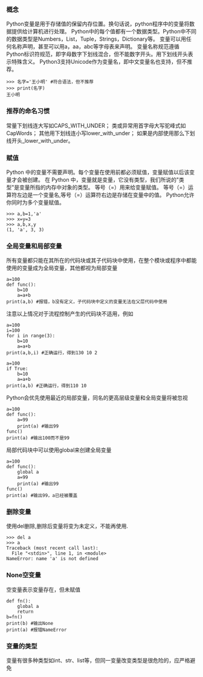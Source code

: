 ### 概念
Python变量是用于存储值的保留内存位置。换句话说，python程序中的变量将数据提供给计算机进行处理。
Python中的每个值都有一个数据类型。Python中不同的数据类型是Numbers，List，Tuple，Strings，Dictionary等。
变量可以用任何名称声明，甚至可以用a，aa，abc等字母表来声明。
变量名称规范遵循Python标识符规范，即字母数字下划线混合，但不能数字开头。用下划线开头表示特殊含义。
Python3支持Unicode作为变量名，即中文变量名也支持，但不推荐。
```
>>> 名字='王小明' #符合语法，但不推荐
>>> print(名字)
王小明
```

### 推荐的命名习惯
常量下划线连大写如CAPS_WITH_UNDER；
类或异常用首字母大写驼峰式如CapWords；
其他用下划线连小写lower_with_under；
如果是内部使用那么下划线开头_lower_with_under。


### 赋值
Python 中的变量不需要声明。每个变量在使用前都必须赋值，变量赋值以后该变量才会被创建。
在 Python 中，变量就是变量，它没有类型，我们所说的"类型"是变量所指的内存中对象的类型。
等号（=）用来给变量赋值。
等号（=）运算符左边是一个变量名,等号（=）运算符右边是存储在变量中的值。
Python允许你同时为多个变量赋值。
```
>>> a,b=1,'a'
>>> x=y=3
>>> a,b,x,y
(1, 'a', 3, 3)
```

### 全局变量和局部变量
所有变量都只能在其所在的代码块或其子代码块中使用，在整个模块或程序中都能使用的变量成为全局变量，其他都视为局部变量
```
a=100
def func():
    b=10
    a=a+b
print(a,b) #报错，b没有定义，子代码块中定义的变量无法在父层代码中使用
```
注意以上情况对于流程控制产生的代码块不适用，例如
```
a=100
i=100
for i in range(3):
    b=10
    a=a+b
print(a,b,i) #正确运行，得到130 10 2
```
```
a=100
if True:
    b=10
    a=a+b
print(a,b) #正确运行，得到110 10
```
Python会优先使用最近的局部变量，同名的更高层级变量和全局变量将被忽视
```
a=100
def func():
    a=99
    print(a) #输出99
func()
print(a) #输出100而不是99
```
局部代码块中可以使用global来创建全局变量
```
a=100
def func():
    global a
    a=99
    print(a) #输出99
func()
print(a) #输出99，a已经被覆盖
```


### 删除变量
使用del删除,删除后变量将变为未定义，不能再使用.
```
>>> del a
>>> a
Traceback (most recent call last):
  File "<stdin>", line 1, in <module>
NameError: name 'a' is not defined
```

### None空变量
空变量表示变量存在，但未赋值
```
def fn():
    global a
    return
b=fn()
print(b) #输出None
print(a) #报错NameError
```

### 变量的类型
变量有很多种类型如int、str、list等，但同一变量改变类型是很危险的，应严格避免